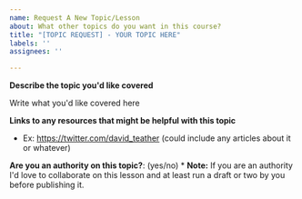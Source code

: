 ```yaml
---
name: Request A New Topic/Lesson
about: What other topics do you want in this course?
title: "[TOPIC REQUEST] - YOUR TOPIC HERE"
labels: ''
assignees: ''

---
```


**Describe the topic you'd like covered**

Write what you'd like covered here

**Links to any resources that might be helpful with this topic**
* Ex: https://twitter.com/david_teather (could include any articles about it or whatever)

**Are you an authority on this topic?**: (yes/no)
    * **Note:** If you are an authority I'd love to collaborate on this lesson and at least run a draft or two by you before publishing it.
